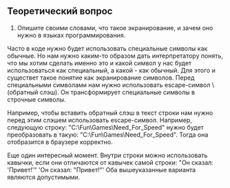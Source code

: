 ## Теоретический вопрос

1. Опишите своими словами, что такое экранирование, и зачем оно нужно в языках программирования.

Часто в коде нужно будет использовать специальные символы как обычные. 
Но нам нужно каким-то образом дать интерпретатору понять, что мы хотим сделать именно это и какой символ у нас будет использоваться как специальный, а какой - как обычный.
Для этого и существет такое понятие как экранирование символов.
Перед специальными символами нам нужно использовать escape-символ  \ (обратный слэш).
Он трансформирует специальные символы в строчные символы.

Например, чтобы вставить обратный слэш в текст строки нам нужно перед этим слэшем использовать escape-символ.
Например, следующую строку:
"C:\Fun\Games\Need_For_Speed"
нужно будет преобразовать в такую:
"C:\\Fun\\Games\\Need_For_Speed".
Тогда она отобразится в браузере корректно.

Еще один интересный момент.
Внутри строки можно использовать кавычки, если они отличаются от кавычек самой строки:
"Он сказал: 'Привет!'"
'Он сказал: "Привет!"'
Оба вышеуказанные варианта являются допустимыми.